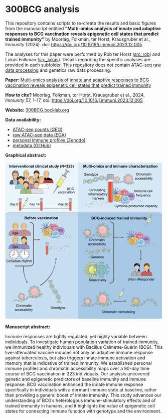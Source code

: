 # 300BCG analysis

This repository contains scripts to re-create the results and basic figures from the manuscript
entitled **"Multi-omics analysis of innate and adaptive responses to BCG vaccination reveals epigenetic cell states that predict trained immunity"** by Moorlag, Folkman, ter Horst, Krausgruber et al., *Immunity* (2024). doi: https://doi.org/10.1016/j.immuni.2023.12.005

The analyses for this paper were performed by Rob ter Horst ([src_rob](./src_rob/)) and Lukas Folkman ([src_lukas](./src_lukas/)). Details regarding the specific analyses are provided in each subfolder. This repository does not contain [ATAC-seq raw data processing](https://github.com/epigen/300BCG_ATACseq_pipeline) and genetics raw data processing.

**Paper:** [Multi-omics analysis of innate and adaptive responses to BCG vaccination reveals epigenetic cell states that predict trained immunity](http://300bcg.bocklab.org/)

**How to cite?** Moorlag, Folkman, ter Horst, Krausgruber et al., 2024, *Immunity* 57, 1–17, doi: https://doi.org/10.1016/j.immuni.2023.12.005

**Website:** [300BCG.bocklab.org](http://300BCG.bocklab.org/)

**Data availability:**

- [ATAC-seq counts (GEO)](https://www.ncbi.nlm.nih.gov/geo/query/acc.cgi?acc=GSE241092)
- [raw ATAC-seq data (EGA)](https://ega-archive.org/studies/EGAS50000000090)
- [personal immune profiles (Zenodo)](https://doi.org/10.5281/zenodo.10288920)
- [metadata (GitHub)](./metadata/)

**Graphical abstract:**

<img src="graphical_abstract.png" alt="graphical abtstract" width="500"/>

**Manuscript abstract:**

Immune responses are tightly regulated, yet highly variable between individuals. To investigate human population variation of trained immunity, we immunized healthy individuals with Bacillus Calmette-Guérin (BCG). This live-attenuated vaccine induces not only an adaptive immune response against tuberculosis, but also triggers innate immune activation and memory that is indicative of trained immunity. We established personal immune profiles and chromatin accessibility maps over a 90-day time course of BCG vaccination in 323 individuals. Our analysis uncovered genetic and epigenetic predictors of baseline immunity and immune response. BCG vaccination enhanced the innate immune response specifically in individuals with a dormant immune state at baseline, rather than providing a general boost of innate immunity. This study advances our understanding of BCG’s heterologous immune-stimulatory effects and of trained immunity in humans, and it highlights the value of epigenetic cell states for connecting immune function with genotype and the environment.
